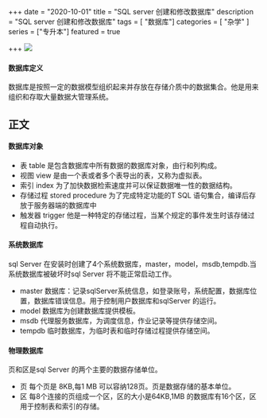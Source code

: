 +++
date = "2020-10-01"
title = "SQL server 创建和修改数据库"
description = "SQL server 创建和修改数据库"
tags = [ "数据库"]
categories = [
    "杂学"
]
series = ["专升本"]
featured = true

+++
![](https://gitee.com/lalalaxiaowifi/pictures/raw/master/image/%E6%97%A5%E5%B8%B8%E6%90%AC%E7%A0%96%E5%A4%B4.png)

#### 数据库定义
数据库是按照一定的数据模型组织起来并存放在存储介质中的数据集合。他是用来组织和存取大量数据大管理系统。

## 正文

#### 数据库对象

- 表 table 是包含数据库中所有数据的数据库对象，由行和列构成。
- 视图 view  是由一个表或者多个表导出的表，又称为虚拟表。
- 索引 index 为了加快数据检索速度并可以保证数据唯一性的数据结构。
- 存储过程 stored procedure 为了完成特定功能的T SQL 语句集合，编译后存放于服务器端的数据库中
- 触发器 trigger 他是一种特定的存储过程，当某个规定的事件发生时该存储过程自动执行。

#### 系统数据库

sql Server 在安装时创建了4个系统数据库，master，model，msdb,tempdb.当系统数据库被破坏时sql Server 将不能正常启动工作。

- master 数据库：记录sqlServer系统信息，如登录账号，系统配置，数据库位置，数据库错误信息。用于控制用户数据库和sqlServer 的运行。
- model 数据库为创建数据库提供模板。
- msdb 代理服务数据库，为调度信息，作业记录等提供存储空间。
- tempdb 临时数据库，为临时表和临时存储过程提供存储空间。

#### 物理数据库

页和区是sql Server 的两个主要的数据存储单位。

- 页 每个页是 8KB,每1 MB 可以容纳128页。页是数据存储的基本单位。
- 区 每8个连接的页组成一个区，区的大小是64KB,1MB 的数据库有16个区，区用于控制表和索引的存储。